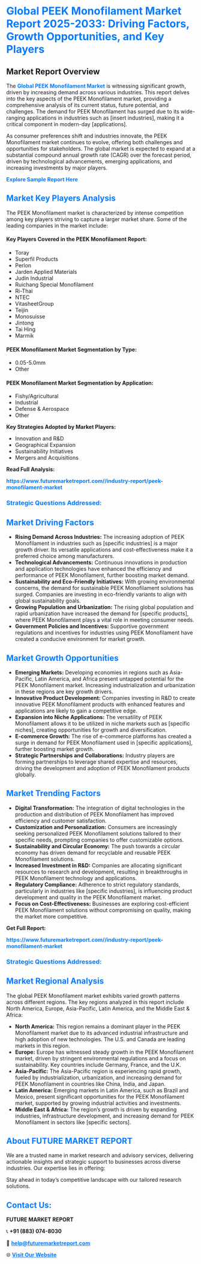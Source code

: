 <h1 style="color: #007BFF;">Global PEEK Monofilament Market Report 2025-2033: Driving Factors, Growth Opportunities, and Key Players</h1>

<section id="overview">
<h2>Market Report Overview</h2>
<p>The <a href="https://www.futuremarketreport.com//industry-report/peek-monofilament-market" style="color: #007BFF; text-decoration: none;"><strong>Global PEEK Monofilament Market</strong></a> is witnessing significant growth, driven by increasing demand across various industries. This report delves into the key aspects of the PEEK Monofilament market, providing a comprehensive analysis of its current status, future potential, and challenges. The demand for PEEK Monofilament has surged due to its wide-ranging applications in industries such as [insert industries], making it a critical component in modern-day [applications].</p>
<p>As consumer preferences shift and industries innovate, the PEEK Monofilament market continues to evolve, offering both challenges and opportunities for stakeholders. The global market is expected to expand at a substantial compound annual growth rate (CAGR) over the forecast period, driven by technological advancements, emerging applications, and increasing investments by major players.</p>
</section>

<section id="overview">
<p><a href="https://www.futuremarketreport.com//request-sample/reportId=49041" style="color: #007BFF; text-decoration: none;"><strong>Explore Sample Report Here</strong></a></p>
</section>

<section id="key-players">
<h2 style="color: #007BFF;">Market Key Players Analysis</h2>
<p>The PEEK Monofilament market is characterized by intense competition among key players striving to capture a larger market share. Some of the leading companies in the market include:</p>
<h4>Key Players Covered in the PEEK Monofilament Report:</h4>
<ul><li>Toray</li><li>Superfil Products</li><li>Perlon</li><li>Jarden Applied Materials</li><li>Judin Industrial</li><li>Ruichang Special Monofilament</li><li>Ri-Thai</li><li>NTEC</li><li>VitasheetGroup</li><li>Teijin</li><li>Monosuisse</li><li>Jintong</li><li>Tai Hing</li><li>Marmik</li></ul>
<h4>PEEK Monofilament Market Segmentation by Type:</h4>
<ul><li>0.05-5.0mm</li><li>Other</li></ul>

<h4>PEEK Monofilament Market Segmentation by Application:</h4>
<ul><li>Fishy/Agricultural</li><li>Industrial</li><li>Defense &amp; Aerospace</li><li>Other</li></ul>
<p><strong>Key Strategies Adopted by Market Players:</strong></p>
<ul>
<li>Innovation and R&D</li>
<li>Geographical Expansion</li>
<li>Sustainability Initiatives</li>
<li>Mergers and Acquisitions</li>
</ul>
</section>

<section>
<p><strong>Read Full Analysis: </strong></p><a href="https://www.futuremarketreport.com//industry-report/peek-monofilament-market" style="color: #007BFF; text-decoration: none;"><strong>https://www.futuremarketreport.com//industry-report/peek-monofilament-market</strong></a>
<h3 style="color: #007BFF;">Strategic Questions Addressed:</h3>
</section>

<section id="driving-factors">
<h2 style="color: #007BFF;">Market Driving Factors</h2>
<ul>
<li><strong>Rising Demand Across Industries:</strong> The increasing adoption of PEEK Monofilament in industries such as [specific industries] is a major growth driver. Its versatile applications and cost-effectiveness make it a preferred choice among manufacturers.</li>
<li><strong>Technological Advancements:</strong> Continuous innovations in production and application technologies have enhanced the efficiency and performance of PEEK Monofilament, further boosting market demand.</li>
<li><strong>Sustainability and Eco-Friendly Initiatives:</strong> With growing environmental concerns, the demand for sustainable PEEK Monofilament solutions has surged. Companies are investing in eco-friendly variants to align with global sustainability goals.</li>
<li><strong>Growing Population and Urbanization:</strong> The rising global population and rapid urbanization have increased the demand for [specific products], where PEEK Monofilament plays a vital role in meeting consumer needs.</li>
<li><strong>Government Policies and Incentives:</strong> Supportive government regulations and incentives for industries using PEEK Monofilament have created a conducive environment for market growth.</li>
</ul>
</section>

<section id="growth-opportunities">
<h2 style="color: #007BFF;">Market Growth Opportunities</h2>
<ul>
<li><strong>Emerging Markets:</strong> Developing economies in regions such as Asia-Pacific, Latin America, and Africa present untapped potential for the PEEK Monofilament market. Increasing industrialization and urbanization in these regions are key growth drivers.</li>
<li><strong>Innovative Product Development:</strong> Companies investing in R&D to create innovative PEEK Monofilament products with enhanced features and applications are likely to gain a competitive edge.</li>
<li><strong>Expansion into Niche Applications:</strong> The versatility of PEEK Monofilament allows it to be utilized in niche markets such as [specific niches], creating opportunities for growth and diversification.</li>
<li><strong>E-commerce Growth:</strong> The rise of e-commerce platforms has created a surge in demand for PEEK Monofilament used in [specific applications], further boosting market growth.</li>
<li><strong>Strategic Partnerships and Collaborations:</strong> Industry players are forming partnerships to leverage shared expertise and resources, driving the development and adoption of PEEK Monofilament products globally.</li>
</ul>
</section>

<section id="trending-factors">
<h2 style="color: #007BFF;">Market Trending Factors</h2>
<ul>
<li><strong>Digital Transformation:</strong> The integration of digital technologies in the production and distribution of PEEK Monofilament has improved efficiency and customer satisfaction.</li>
<li><strong>Customization and Personalization:</strong> Consumers are increasingly seeking personalized PEEK Monofilament solutions tailored to their specific needs, prompting companies to offer customizable options.</li>
<li><strong>Sustainability and Circular Economy:</strong> The push towards a circular economy has driven demand for recyclable and reusable PEEK Monofilament solutions.</li>
<li><strong>Increased Investment in R&D:</strong> Companies are allocating significant resources to research and development, resulting in breakthroughs in PEEK Monofilament technology and applications.</li>
<li><strong>Regulatory Compliance:</strong> Adherence to strict regulatory standards, particularly in industries like [specific industries], is influencing product development and quality in the PEEK Monofilament market.</li>
<li><strong>Focus on Cost-Effectiveness:</strong> Businesses are exploring cost-efficient PEEK Monofilament solutions without compromising on quality, making the market more competitive.</li>
</ul>
</section>

<section>
<p><strong>Get Full Report: </strong></p><a href="https://www.futuremarketreport.com//industry-report/peek-monofilament-market" style="color: #007BFF; text-decoration: none;"><strong>https://www.futuremarketreport.com//industry-report/peek-monofilament-market</strong></a>
<h3 style="color: #007BFF;">Strategic Questions Addressed:</h3>
</section>


<section id="regional-analysis">
<h2 style="color: #007BFF;">Market Regional Analysis</h2>
<p>The global PEEK Monofilament market exhibits varied growth patterns across different regions. The key regions analyzed in this report include North America, Europe, Asia-Pacific, Latin America, and the Middle East & Africa:</p>
<ul>
<li><strong>North America:</strong> This region remains a dominant player in the PEEK Monofilament market due to its advanced industrial infrastructure and high adoption of new technologies. The U.S. and Canada are leading markets in this region.</li>
<li><strong>Europe:</strong> Europe has witnessed steady growth in the PEEK Monofilament market, driven by stringent environmental regulations and a focus on sustainability. Key countries include Germany, France, and the U.K.</li>
<li><strong>Asia-Pacific:</strong> The Asia-Pacific region is experiencing rapid growth, fueled by industrialization, urbanization, and increasing demand for PEEK Monofilament in countries like China, India, and Japan.</li>
<li><strong>Latin America:</strong> Emerging markets in Latin America, such as Brazil and Mexico, present significant opportunities for the PEEK Monofilament market, supported by growing industrial activities and investments.</li>
<li><strong>Middle East & Africa:</strong> The region’s growth is driven by expanding industries, infrastructure development, and increasing demand for PEEK Monofilament in sectors like [specific sectors].</li>
</ul>
</section>

<footer>
<h2 style="color: #007BFF;">About FUTURE MARKET REPORT</h2>
<p>We are a trusted name in market research and advisory services, delivering actionable insights and strategic support to businesses across diverse industries. Our expertise lies in offering:</p>

<p>Stay ahead in today’s competitive landscape with our tailored research solutions.</p>

<h2 style="color: #007BFF;">Contact Us:</h2>
<p><strong>FUTURE MARKET REPORT</strong></p>
<p>📞 <strong>+91 (883) 074-8030</strong></p>
<p>📧 <strong><a href="mailto:help@futuremarketreport.com" style="color: #007BFF;">help@futuremarketreport.com</a></strong></p>
<p>🌐 <strong><a href="https://www.futuremarketreport.com/" style="color: #007BFF;">Visit Our Website</a></strong></p>
</footer>